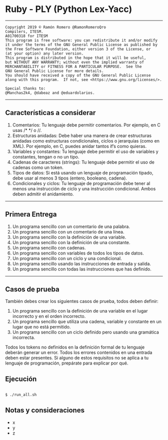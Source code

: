 # Ruby - PLY (Python Lex-Yacc)


-----

    Copyright 2019 © Ramón Romero @RamonRomeroQro
    Compilers, ITESM.
    A01700318 for ITESM
    This program is free software: you can redistribute it and/or modify
    it under the terms of the GNU General Public License as published by
    the Free Software Foundation, either version 3 of the License, or
    (at your option) any later version.
    This program is distributed in the hope that it will be useful,
    but WITHOUT ANY WARRANTY; without even the implied warranty of
    MERCHANTABILITY or FITNESS FOR A PARTICULAR PURPOSE.  See the
    GNU General Public License for more details.
    You should have received a copy of the GNU General Public License
    along with this program.  If not, see <https://www.gnu.org/licenses/>.

    Special thanks to: 
    @Manchas2k4, @dabeaz and @eduardolarios.
    

-----



## Características a considerar

1. Comentarios: Tu lenguaje debe permitir comentarios. Por ejemplo, en C usas /* */ o //.
2. Estructuras anidadas: Debe haber una manera de crear estructuras anidadas como estructuras condicionales, ciclos o jerarquías (como en XML). Por ejemplo, en C, puedes anidar tantos if’s como quieras.
3. Variables y constantes: Tu lenguaje debe permitir el uso de variables y constantes, tengan o no un tipo.
4. Cadenas de caracteres (strings): Tu lenguaje debe permitir el uso de cadenas como un token.
5. Tipos de datos: Si está usando un lenguaje de programación tipado, debe usar al menos 3 tipos
(entero, booleano, cadena).
6. Condicionales y ciclos: Tu lenguaje de programación debe tener al menos una instrucción de ciclo y una instrucción condicional. Ambos deben admitir el anidamiento.

----

## Primera Entrega

1. Un programa sencillo con un comentario de una palabra.
2. Un programa sencillo con un comentario de una línea.
3. Un programa sencillo con la definición de una variable.
4. Un programa sencillo con la definición de una constante.
5. Un programa sencillo con cadenas.
6. Un programa sencillo con variables de todos los tipos de datos.
7. Un programa sencillo con un ciclo y una condicional.
8. Un programa sencillo usando las instrucciones de entrada y salida.
9. Un programa sencillo con todas las instrucciones que has definido.

---

## Casos de prueba

También debes crear los siguientes casos de prueba, todos deben definir:
1. Un programa sencillo con la definición de una variable en el lugar incorrecto y en el orden incorrecto.
2. Un programa sencillo que utiliza una cadena, variable y constante en un lugar que no está permitido.
3. Un programa sencillo con un ciclo definido pero usando una gramática incorrecta.

Todos los tokens no definidos en la definición formal de tu lenguaje deberán generar un error. Todos los errores contenidos en una entrada deben estar presentes.
Si alguno de estos requisitos no se aplica a tu lenguaje de programación, prepárate para explicar por qué.

## Ejecución

``` bash

$ ./run_all.sh

```

## Notas y consideraciones

- x
- y
- z




